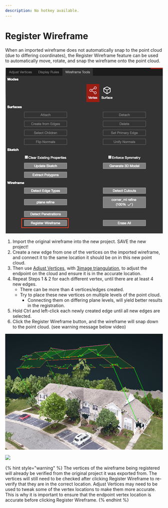 ```yaml
---
description: No hotkey available.
---
```


# Register Wireframe

When an imported wireframe does not automatically snap to the point cloud \(due to differing coordinates\), the Register Wireframe feature can be used to automatically move, rotate, and snap the wireframe onto the point cloud.

![](../../.gitbook/assets/register.png)

1. Import the original wireframe into the new project. SAVE the new project!
2. Create a new edge from one of the vertices on the imported wireframe, and connect it to the same location it should be on in this new point cloud. 
3. Then use [Adjust Vertices](../adjust-vertices/), with [3image triangulation](../adjust-vertices/triangulation.md), to adjust the endpoint on the cloud and ensure it is in the accurate location.
4. Repeat Steps 1 & 2 for each different vertex, until there are at least 4 new edges.
   * There can be more than 4 vertices/edges created.
   * Try to place these new vertices on multiple levels of the point cloud.
     * Connecting them on differing plane levels, will yield better results in the registration.
5. Hold Ctrl and left-click each newly created edge until all new edges are selected.
6. Click the Register Wireframe button, and the wireframe will snap down to the point cloud. \(see warning message below video\)

![](../../.gitbook/assets/register.jpg)

![](../../.gitbook/assets/wireframe-register.gif)

{% hint style="warning" %}
The vertices of the wireframe being registered will already be verified from the original project it was exported from. The vertices will still need to be checked after clicking Register Wireframe to re-verify that they are in the correct location. Adjust Vertices may need to be used to tweak some of the vertex locations to make them more accurate. This is why it is important to ensure that the endpoint vertex location is accurate before clicking Register Wireframe.
{% endhint %}

